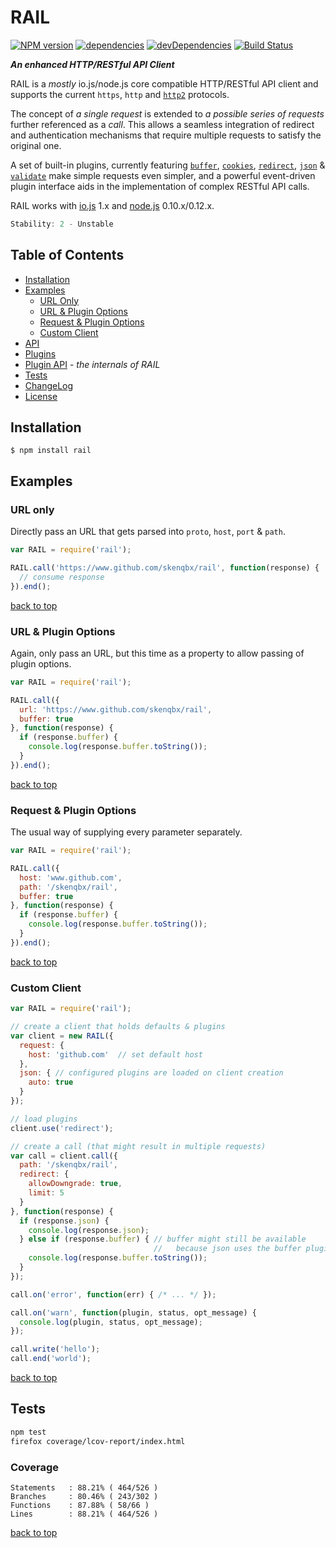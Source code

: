 # RAIL

[![NPM version](https://img.shields.io/npm/v/rail.svg?style=flat-square)](https://www.npmjs.com/package/rail)
[![dependencies](https://david-dm.org/skenqbx/rail.svg)](https://github.com/skenqbx/rail)
[![devDependencies](https://david-dm.org/skenqbx/rail/dev-status.svg)](https://github.com/skenqbx/rail)
[![Build Status](https://secure.travis-ci.org/skenqbx/rail.png)](http://travis-ci.org/skenqbx/rail)

**_An enhanced HTTP/RESTful API Client_**

RAIL is a _mostly_ io.js/node.js core compatible HTTP/RESTful API client and supports the current `https`, `http` and [`http2`](https://www.npmjs.com/package/http2) protocols.

The concept of _a single request_ is extended to _a possible series of requests_ further referenced as a _call_.
This allows a seamless integration of redirect and authentication mechanisms that require multiple requests to satisfy the original one.

A set of built-in plugins, currently featuring [`buffer`](./doc/plugins.markdown#buffer), [`cookies`](./doc/plugins.markdown#cookies), [`redirect`](./doc/plugins.markdown#redirect), [`json`](./doc/plugins.markdown#json) & [`validate`](./doc/plugins.markdown#validate) make simple requests even simpler,
and a powerful event-driven plugin interface aids in the implementation of complex RESTful API calls.

RAIL works with [io.js](https://iojs.org/) 1.x and [node.js](https://nodejs.org/) 0.10.x/0.12.x.

```js
Stability: 2 - Unstable
```

## Table of Contents

  - [Installation](#installation)
  - [Examples](#examples)
    - [URL Only](#url-only)
    - [URL & Plugin Options](#url--plugin-options)
    - [Request & Plugin Options](#request--plugin-options)
    - [Custom Client](#custom-client)
  - [API](./doc/api.markdown)
  - [Plugins](./doc/plugins.markdown)
  - [Plugin API](./doc/plugin-api.markdown) - _the internals of RAIL_
  - [Tests](#tests)
  - [ChangeLog](./CHANGELOG.markdown)
  - [License](./LICENSE)

## Installation

```
$ npm install rail
```

## Examples

### URL only
Directly pass an URL that gets parsed into `proto`, `host`, `port` & `path`.

```js
var RAIL = require('rail');

RAIL.call('https://www.github.com/skenqbx/rail', function(response) {
  // consume response
}).end();
```

[back to top](#table-of-contents)

### URL & Plugin Options
Again, only pass an URL, but this time as a property to allow passing of plugin options.

```js
var RAIL = require('rail');

RAIL.call({
  url: 'https://www.github.com/skenqbx/rail',
  buffer: true
}, function(response) {
  if (response.buffer) {
    console.log(response.buffer.toString());
  }
}).end();
```

[back to top](#table-of-contents)

### Request & Plugin Options
The usual way of supplying every parameter separately.

```js
var RAIL = require('rail');

RAIL.call({
  host: 'www.github.com',
  path: '/skenqbx/rail',
  buffer: true
}, function(response) {
  if (response.buffer) {
    console.log(response.buffer.toString());
  }
}).end();
```

[back to top](#table-of-contents)

### Custom Client

```js
var RAIL = require('rail');

// create a client that holds defaults & plugins
var client = new RAIL({
  request: {
    host: 'github.com'  // set default host
  },
  json: { // configured plugins are loaded on client creation
    auto: true
  }
});

// load plugins
client.use('redirect');

// create a call (that might result in multiple requests)
var call = client.call({
  path: '/skenqbx/rail',
  redirect: {
    allowDowngrade: true,
    limit: 5
  }
}, function(response) {
  if (response.json) {
    console.log(response.json);
  } else if (response.buffer) { // buffer might still be available
                                //   because json uses the buffer plugin
    console.log(response.buffer.toString());
  }
});

call.on('error', function(err) { /* ... */ });

call.on('warn', function(plugin, status, opt_message) {
  console.log(plugin, status, opt_message);
});

call.write('hello');
call.end('world');
```

[back to top](#table-of-contents)

## Tests

```bash
npm test
firefox coverage/lcov-report/index.html
```

### Coverage

```
Statements   : 88.21% ( 464/526 )
Branches     : 80.46% ( 243/302 )
Functions    : 87.88% ( 58/66 )
Lines        : 88.21% ( 464/526 )
```

[back to top](#table-of-contents)
